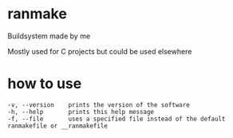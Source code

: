 # ranmake
Buildsystem made by me

Mostly used for C projects but could be used elsewhere

# how to use
```
-v, --version    prints the version of the software
-h, --help       prints this help message
-f, --file       uses a specified file instead of the default ranmakefile or __ranmakefile
```
